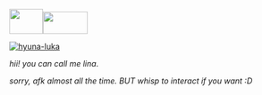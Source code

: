<img src="https://github.com/SUNLIBERTY/SUNLIBERTY/assets/161395048/d713b4cc-63ab-48f2-b864-c8f5ecdcbe78" width="60px" height="45px"><img src="https://github.com/SUNLIBERTY/SUNLIBERTY/assets/161395048/d037d806-b066-4ba7-8bd0-478b3a9f4fda" width="80px" height="40px">






[![hyuna-luka](https://github.com/user-attachments/assets/94b84893-369d-4446-b447-012a4421fb2c)
](https://github.com/user-attachments/assets/b633f3fb-317f-4b10-b073-a427691d2233)




*hii! you can call me lina*. 



*sorry, afk almost all the time. BUT whisp to interact if you want :D*



